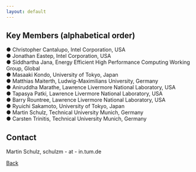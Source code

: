 ```yaml
---
layout: default
---
```

## [](#header-2)Key Members (alphabetical order)

● Christopher Cantalupo, Intel Corporation, USA <br/>
● Jonathan Eastep, Intel Corporation, USA <br/>
● Siddhartha Jana, Energy Efficient High Performance Computing Working Group, Global <br/>
● Masaaki Kondo, University of Tokyo, Japan <br/>
● Matthias Maiterth, Ludwig-Maximilians University, Germany <br/>
● Aniruddha Marathe, Lawrence Livermore National Laboratory, USA <br/>
● Tapasya Patki, Lawrence Livermore National Laboratory, USA <br/>
● Barry Rountree, Lawrence Livermore National Laboratory, USA <br/>
● Ryuichi Sakamoto, University of Tokyo, Japan <br/>
● Martin Schulz, Technical University Munich, Germany <br/>
● Carsten Trinitis, Technical University Munich, Germany <br/>

## [](#header-3)Contact

Martin Schulz, schulzm - at - in.tum.de

[Back](./)
